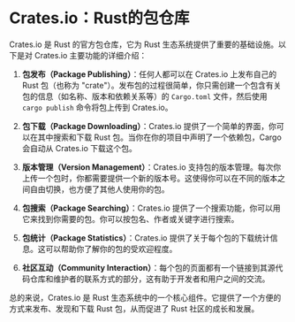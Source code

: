 # Crates.io：Rust的包仓库

Crates.io 是 Rust 的官方包仓库，它为 Rust 生态系统提供了重要的基础设施。以下是对 Crates.io 主要功能的详细介绍：

1. **包发布（Package Publishing）**：任何人都可以在 Crates.io 上发布自己的 Rust 包（也称为 "crate"）。发布包的过程很简单，你只需创建一个包含有关包的信息（如名称、版本和依赖关系等）的 `Cargo.toml` 文件，然后使用 `cargo publish` 命令将包上传到 Crates.io。

2. **包下载（Package Downloading）**：Crates.io 提供了一个简单的界面，你可以在其中搜索和下载 Rust 包。当你在你的项目中声明了一个依赖包，Cargo 会自动从 Crates.io 下载这个包。

3. **版本管理（Version Management）**：Crates.io 支持包的版本管理。每次你上传一个包时，你都需要提供一个新的版本号。这使得你可以在不同的版本之间自由切换，也方便了其他人使用你的包。

4. **包搜索（Package Searching）**：Crates.io 提供了一个搜索功能，你可以用它来找到你需要的包。你可以按包名、作者或关键字进行搜索。

5. **包统计（Package Statistics）**：Crates.io 提供了关于每个包的下载统计信息。这可以帮助你了解你的包的受欢迎程度。

6. **社区互动（Community Interaction）**：每个包的页面都有一个链接到其源代码仓库和维护者的联系方式的部分，这有助于开发者和用户之间的交流。

总的来说，Crates.io 是 Rust 生态系统中的一个核心组件。它提供了一个方便的方式来发布、发现和下载 Rust 包，从而促进了 Rust 社区的成长和发展。
